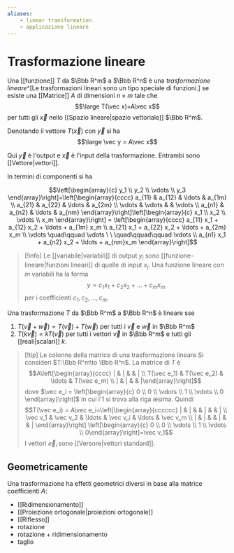 ```yaml
---
aliases:
    - linear transformation
    - applicazione lineare
---
```


# Trasformazione lineare

Una [[funzione]] $T$ da $\Bbb R^m$ a $\Bbb R^n$ è una _trasformazione lineare_^[Le trasformazioni lineari sono un tipo speciale di funzioni.] se esiste una [[Matrice]] $A$ di dimensioni $n\times m$ tale che $$\large T(\vec x)=A\vec x$$ per tutti gli $\vec x$ nello [[Spazio lineare|spazio vettoriale]] $\Bbb R^m$.

Denotando il vettore $T(\vec x)$ con $\vec y$ si ha $$\large \vec y = A\vec x$$

Qui $\vec y$ è l'output e $\vec x$ è l'input della trasformazione. Entrambi sono [[Vettore|vettori]].

In termini di componenti si ha

$$\left[\begin{array}{c} y_1 \\ y_2 \\ \vdots \\ y_3 \end{array}\right]=\left[\begin{array}{cccc} a_{11} & a_{12} & \ldots & a_{1m} \\ a_{21} & a_{22} & \ldots & a_{2m} \\ \vdots & \vdots & & \vdots \\ a_{n1} & a_{n2} & \ldots & a_{nm} \end{array}\right]\left[\begin{array}{c} x_1 \\ x_2 \\ \vdots \\ x_m \end{array}\right] = \left[\begin{array}{cccc} a_{11} x_1 + a_{12} x_2 + \ldots + a_{1m} x_m \\ a_{21} x_1 + a_{22} x_2 + \ldots + a_{2m} x_m \\ \vdots \quad\qquad  \vdots \ \ \quad\qquad\qquad \vdots \\ a_{n1} x_1 + a_{n2} x_2 + \ldots + a_{nm}x_m \end{array}\right]$$

> [!info] Le [[variabile|variabili]] di output $y_i$ sono [[funzione-lineare|funzioni lineari]] di quelle di input $x_j$.
> Una funzione lineare con $m$ variabili ha la forma $$y=c_1x_1+c_2x_2+\ldots+c_mx_m$$ per i coefficienti $c_1,c_2,\ldots,c_m$. 

Una trasformazione $T$ da $\Bbb R^m$ a $\Bbb R^n$ è lineare sse
1. $T(\vec v + \vec w)=T(\vec v) + T(\vec w)$ per tutti i $\vec v$ e $\vec w$ in $\Bbb R^m$
2. $T(k\vec v) = kT(\vec v)$ per tutti i vettori $\vec v$ in $\Bbb R^m$ e tutti gli [[reali|scalari]] $k$.

> [!tip] Le colonne della matrice di una trasformazione lineare
> Si consideri $T:\Bbb R^m\to \Bbb R^n$. La matrice di $T$ è
> $$A\left[\begin{array}{cccc} | & | & & | \\ T(\vec e_1) & T(\vec e_2) & \ldots & T(\vec e_m) \\ | & | & & |\end{array}\right]$$ dove $\vec e_i = \left[\begin{array}{c} 0 \\ 0 \\ \vdots \\ 1 \\ \vdots \\ 0 \end{array}\right]$ in cui l'$1$ si trova alla riga $i$esima.
> Quindi $$T(\vec e_i) = A\vec e_i=\left[\begin{array}{cccccc} | & | & & | & & | \\ \vec v_1 & \vec v_2 & \ldots & \vec v_i & \ldots & \vec v_m \\ | & | & & | & & | \end{array}\right] \left[\begin{array}{c} 0 \\ 0 \\ \vdots \\ 1 \\ \vdots \\ 0\end{array}\right]=\vec v_1$$
> I vettori $\vec e_i$ sono [[Versore|vettori standard]].

## Geometricamente

Una trasformazione ha effetti geometrici diversi in base alla matrice coefficienti $A$:
- [[Ridimensionamento]]
- [[Proiezione ortogonale|proiezioni ortogonale]]
- [[Riflesso]]
- rotazione
- rotazione + ridimensionamento
- taglio